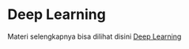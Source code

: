 # Deep Learning

Materi selengkapnya bisa dilihat disini [Deep Learning](https://github.com/arofiqimaulana/Artificial-Intelligence/tree/master/Deep%20Learning)